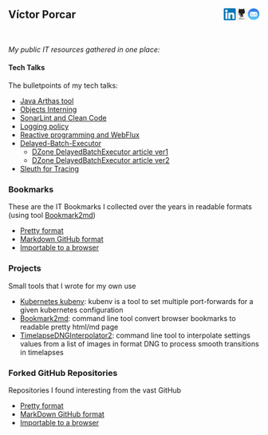 ## Víctor Porcar [<img align="right" src="site/images/mail.png" width="24">](mailto:victormpcmun@gmail.com)[<img align="right" src="site/images/github.png" width="24">](https://github.com/victor-porcar)[<img align="right" src="site/images/linkedin.png" width="24">](https://es.linkedin.com/in/victor-porcar-a110a533)

 <br />
 
*My public IT resources gathered in one place:*
 
#### Tech Talks

The bulletpoints of my tech talks:

* [Java Arthas tool](./site/my-techtalks/TechTalk-Arthas-Tool)
* [Objects Interning](./site/my-techtalks/TechTalk-Interning)
* [SonarLint and Clean Code](./site/my-techtalks/TechTalk-SonarLint-and-Clean-Code)
* [Logging policy](./site/my-techtalks/TechTalk-Logging-Policy)
* [Reactive programming and WebFlux](./site/my-techtalks/TechTalk-Reactive-Programming-and-WebFlux)
* [Delayed-Batch-Executor](./site/my-techtalks/TechTalk-Delayed-Batch-Executor)
   * [DZone DelayedBatchExecutor article ver1](https://dzone.com/articles/optimizing-data-repositories-usage-in-java-multith)
   * [DZone DelayedBatchExecutor article ver2](https://web.archive.org/web/20200815000143/https://dzone.com/articles/delayedbatchexecutor-how-to-optimize-database-usag)
* [Sleuth for Tracing](./site/my-techtalks/TechTalk-Sleuth-for-Tracing)

 
### Bookmarks

These are the IT Bookmarks I collected over the years in readable formats (using tool [Bookmark2md](https://github.com/victormpcmun/Bookmark2md))

* [Pretty format](bookmarks/generated_PRETTY_HTML_IT.html)
* [Markdown GitHub format](bookmarks/generated_MD_IT.md)
* [Importable to a browser](bookmarks/bookmarksIT.html)

### Projects

Small tools that I wrote for my own use
* [Kubernetes kubenv](https://github.com/victor-porcar/kubernetes-kubenv/blob/master/README.md): kubenv is a tool to set multiple port-forwards for a given kubernetes configuration
* [Bookmark2md](https://github.com/victormpcmun/Bookmark2md): command line tool convert browser bookmarks to readable pretty html/md page
* [TimelapseDNGInterpolator2](https://github.com/victor-porcar/TimelapseDNGInterpolator2): command line tool to interpolate settings values from a list of images in format DNG to process smooth transitions in timelapses


### Forked GitHub Repositories

Repositories I found interesting from the vast GitHub

* [Pretty format](bookmarks/generated_PRETTY_HTML_IT.html)
* [MarkDown GitHub format](bookmarks/generated_MD_IT.md)
* [Importable to a browser](bookmarks/bookmarksIT.html)
